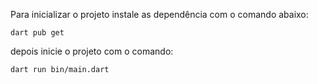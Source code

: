 Para inicializar o projeto instale as dependência com o comando abaixo:

```
dart pub get
```

depois inicie o projeto com o comando:

```
dart run bin/main.dart
```
